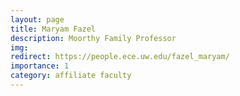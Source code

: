```yaml
---
layout: page
title: Maryam Fazel
description: Moorthy Family Professor
img:
redirect: https://people.ece.uw.edu/fazel_maryam/
importance: 1
category: affiliate faculty
---
```

